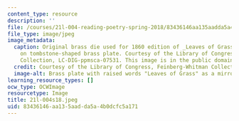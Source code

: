 ```yaml
---
content_type: resource
description: ''
file: /courses/21l-004-reading-poetry-spring-2018/83436146aa135aadda5a4b0dcfc5a171_21l-004s18.jpeg
file_type: image/jpeg
image_metadata:
  caption: Original brass die used for 1860 edition of _Leaves of Grass_ by Walt Whitman
    on tombstone-shaped brass plate. Courtesy of the Library of Congress, Feinberg-Whitman
    Collection, LC-DIG-ppmsca-07531. This image is in the public domain.
  credit: Courtesy of the Library of Congress, Feinberg-Whitman Collection, LC-DIG-ppmsca-07531.
  image-alt: Brass plate with raised words "Leaves of Grass" as a mirror image.
learning_resource_types: []
ocw_type: OCWImage
resourcetype: Image
title: 21l-004s18.jpeg
uid: 83436146-aa13-5aad-da5a-4b0dcfc5a171
---
```


